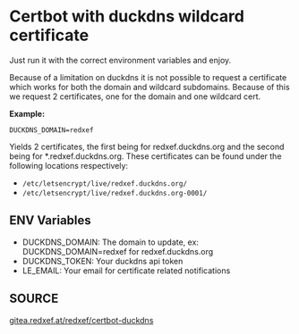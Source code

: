 # Certbot with duckdns wildcard certificate

Just run it with the correct environment variables and enjoy.

Because of a limitation on duckdns it is not possible to
request a certificate which works for both the domain and
wildcard subdomains. Because of this we request 2 certificates,
one for the domain and one wildcard cert.

**Example:**

`DUCKDNS_DOMAIN=redxef`

Yields 2 certificates, the first being for redxef.duckdns.org and the
second being for \*.redxef.duckdns.org. These certificates can be found
under the following locations respectively:

- `/etc/letsencrypt/live/redxef.duckdns.org/`
- `/etc/letsencrypt/live/redxef.duckdns.org-0001/`

## ENV Variables

- DUCKDNS_DOMAIN: The domain to update, ex: DUCKDNS_DOMAIN=redxef for redxef.duckdns.org
- DUCKDNS_TOKEN: Your duckdns api token
- LE_EMAIL: Your email for certificate related notifications

## SOURCE

[gitea.redxef.at/redxef/certbot-duckdns](https://gitea.redxef.at/redxef/certbot-duckdns)
